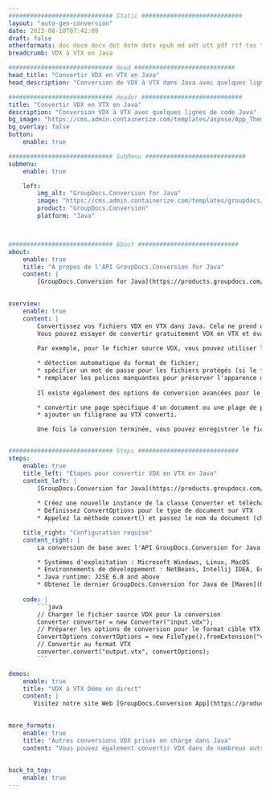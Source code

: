```yaml
---
############################# Static ############################
layout: "auto-gen-conversion"
date: 2022-08-10T07:42:09
draft: false
otherformats: doc docm docx dot dotm dotx epub md odt ott pdf rtf tex txt vdx vsdm vsdx vssm vssx vstm vstx vsx vtx xps
breadcrumb: VDX à VTX en Java

############################# Head ############################
head_title: "Convertir VDX en VTX en Java"
head_description: "Conversion de VDX à VTX dans Java avec quelques lignes de code. Convertissez plus de 160 formats de fichiers à l'aide de l'API de conversion de documents GroupDocs pour Java"

############################# Header ############################
title: "Convertir VDX en VTX en Java"
description: "Conversion VDX à VTX avec quelques lignes de code Java"
bg_image: "https://cms.admin.containerize.com/templates/aspose/App_Themes/V3/images/bg/header1.png"
bg_overlay: false
button:
    enable: true

############################# SubMenu ############################
submenu:
    enable: true

    left:
        img_alt: "GroupDocs.Conversion for Java"
        image: "https://cms.admin.containerize.com/templates/groupdocs/images/product-logos/90x90-noborder/groupdocs-conversion-java.png"
        product: "GroupDocs.Conversion"
        platform: "Java"



############################# About ############################
about:
    enable: true
    title: "À propos de l'API GroupDocs.Conversion for Java"
    content: |
        [GroupDocs.Conversion for Java](https://products.groupdocs.com/conversion/java/) est une API de conversion de format de fichier avancée pour la conversion entre les formats d'image et de document populaires tels que Microsoft Office, OpenDocument, PDF, HTML, e-mail, CAO. et bien plus encore avec seulement quelques lignes de code. L'API native détecte automatiquement les formats des documents originaux et propose de nombreuses options de personnalisation des documents convertis. Outre la fonction d'extraction d'informations d'un document, il prend également en charge la mise en cache des résultats de conversion sur le disque local par défaut. Cependant, tout type de stockage de cache peut être pris en charge en implémentant les interfaces appropriées - Amazon S3, Dropbox, Google Drive, Windows Azure, Reddis ou tout autre.
    

overview:
    enable: true
    content: |
        Convertissez vos fichiers VDX en VTX dans Java. Cela ne prend que quelques lignes de code Java sur n'importe quelle plate-forme de votre choix, telle que Windows, Linux, macOS.
        Vous pouvez essayer de convertir gratuitement VDX en VTX et évaluer la qualité des résultats de conversion. En plus des scripts de conversion de fichiers simples, vous pouvez essayer des options plus sophistiquées pour charger le fichier source VDX et stocker la sortie VTX. 
        
        Par exemple, pour le fichier source VDX, vous pouvez utiliser les options de chargement suivantes :

        * détection automatique du format de fichier;
        * spécifier un mot de passe pour les fichiers protégés (si le format de fichier le prend en charge);
        * remplacer les polices manquantes pour préserver l'apparence du document.
        
        Il existe également des options de conversion avancées pour le fichier VTX :

        * convertir une page spécifique d'un document ou une plage de pages;
        * ajouter un filigrane au VTX converti.

        Une fois la conversion terminée, vous pouvez enregistrer le fichier VTX dans votre chemin de fichier local ou dans un stockage tiers tel que FTP, Amazon S3, Google Drive, Dropbox, etc. Veuillez noter - pour convertir VDX à VTX, vous n'avez pas besoin d'installer de logiciel supplémentaire, tel que MS Office, Open Office, Adobe Acrobat Reader, etc.


############################# Steps ############################
steps:
    enable: true
    title_left: "Étapes pour convertir VDX en VTX en Java"
    content_left: |
        [GroupDocs.Conversion for Java](https://products.groupdocs.com/conversion/java/) permet aux développeurs de convertir facilement le fichier VDX en VTX avec quelques lignes de code.
        
        * Créez une nouvelle instance de la classe Converter et téléchargez le fichier VDX avec le chemin complet
        * Définissez ConvertOptions pour le type de document sur VTX
        * Appelez la méthode convert() et passez le nom du document (chemin complet) et le format (VTX) en tant que paramètre

    title_right: "Configuration requise"
    content_right: |
        La conversion de base avec l'API GroupDocs.Conversion for Java peut être effectuée avec seulement quelques lignes de code. Nos API sont prises en charge sur toutes les principales plates-formes et systèmes d'exploitation. Avant d'exécuter le code ci-dessous, assurez-vous que les prérequis suivants sont installés sur votre système.

        * Systèmes d'exploitation : Microsoft Windows, Linux, MacOS
        * Environnements de développement : NetBeans, Intellij IDEA, Eclipse, etc.
        * Java runtime: J2SE 6.0 and above
        * Obtenez le dernier GroupDocs.Conversion for Java de [Maven](https://repository.groupdocs.com/webapp/#/artifacts/browse/tree/General/repo/com/groupdocs/groupdocs-conversion)
         
    code: |
        ```java    
        // Charger le fichier source VDX pour la conversion
        Converter converter = new Converter("input.vdx");
        // Préparer les options de conversion pour le format cible VTX
        ConvertOptions convertOptions = new FileType().fromExtension("vtx").getConvertOptions();
        // Convertir au format VTX
        converter.convert("output.vtx", convertOptions);
        ```

demos:
    enable: true
    title: "VDX à VTX Démo en direct"
    content: |
       Visitez notre site Web [GroupDocs.Conversion App](https://products.groupdocs.app/conversion/family) et essayez la conversion VDX à VTX maintenant. La démo gratuite présente les avantages suivants
          

more_formats:
    enable: true
    title: "Autres conversions VDX prises en charge dans Java"
    content: "Vous pouvez également convertir VDX dans de nombreux autres formats de fichiers. Veuillez consulter la liste ci-dessous."
       
       
back_to_top:
    enable: true
---
```

